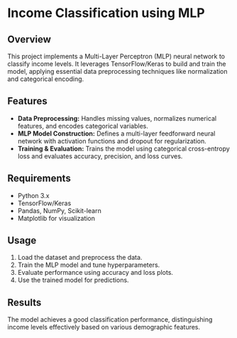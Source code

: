 # Income Classification using MLP

## Overview
This project implements a Multi-Layer Perceptron (MLP) neural network to classify income levels. It leverages TensorFlow/Keras to build and train the model, applying essential data preprocessing techniques like normalization and categorical encoding. 

## Features
- **Data Preprocessing:** Handles missing values, normalizes numerical features, and encodes categorical variables.
- **MLP Model Construction:** Defines a multi-layer feedforward neural network with activation functions and dropout for regularization.
- **Training & Evaluation:** Trains the model using categorical cross-entropy loss and evaluates accuracy, precision, and loss curves.

## Requirements
- Python 3.x
- TensorFlow/Keras
- Pandas, NumPy, Scikit-learn
- Matplotlib for visualization

## Usage
1. Load the dataset and preprocess the data.
2. Train the MLP model and tune hyperparameters.
3. Evaluate performance using accuracy and loss plots.
4. Use the trained model for predictions.

## Results
The model achieves a good classification performance, distinguishing income levels effectively based on various demographic features.

